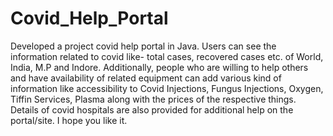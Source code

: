 # Covid_Help_Portal
Developed a project covid help portal in Java.
Users can see the information related to covid like- total cases, recovered cases etc. of World, India, M.P and Indore. Additionally, people who are willing to help others and have availability of related equipment can add various kind of information like accessibility to Covid Injections, Fungus Injections, Oxygen, Tiffin Services, Plasma along with the prices of the respective things. Details of covid hospitals are also provided for additional help on the portal/site.
I hope you like it. 
